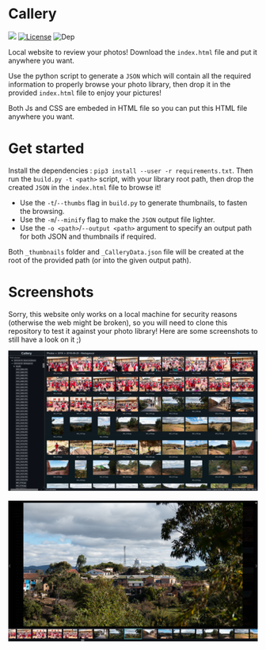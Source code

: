 # Callery

![](https://badgen.net/badge/version/0.1.0/blue)
[![License](https://img.shields.io/github/license/ArthurBeaulieu/Callery.svg)](https://github.com/ArthurBeaulieu/Callery/blob/master/LICENSE.md)
![Dep](https://badgen.net/badge/dependancies/none/green)

Local website to review your photos! Download the `index.html` file and put it anywhere you want.

Use the python script to generate a `JSON` which will contain all the required information to properly browse your photo library, then drop it in the provided `index.html` file to enjoy your pictures!

Both Js and CSS are embeded in HTML file so you can put this HTML file anywhere you want.

# Get started

Install the dependencies : `pip3 install --user -r requirements.txt`.
Then run the `build.py -t <path>` script, with your library root path, then drop the created `JSON` in the `index.html` file to browse it!

- Use the `-t`/`--thumbs` flag in `build.py` to generate thumbnails, to fasten the browsing.
- Use the `-m`/`--minify` flag to make the `JSON` output file lighter.
- Use the `-o <path>`/`--output <path>` argument to specify an output path for both JSON and thumbnails if required.

Both `_thumbnails` folder and `_CalleryData.json` file will be created at the root of the provided path (or into the given output path).

# Screenshots

Sorry, this website only works on a local machine for security reasons (otherwise the web might be broken), so you will need to clone this repository to test it against your photo library! Here are some screenshots to still have a look on it ;)

<p>
  <img src="/screenshots/browser.png" width="960" alt="callery-browser"/>
  <br><br>
  <img src="/screenshots/viewer.png" width="960" alt="callery-viewer"/>
</p>
